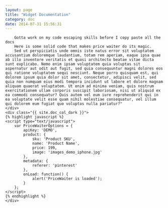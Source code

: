```yaml
---
layout: page
title: "Widget Documentation"
category: doc
date: 2014-07-31 15:56:31
---
```


<div class="{{ site.doc_row }}">
    <div class="{{ site.doc_col_light }}">

        Gotta work on my code escaping skills before I copy paste all the docs
        Here is some solid code that makes price waiter do its magic.
        Sed ut perspiciatis unde omnis iste natus error sit voluptatem accusantium doloremque laudantium, totam rem aperiam, eaque ipsa quae ab illo inventore veritatis et quasi architecto beatae vitae dicta sunt explicabo. Nemo enim ipsam voluptatem quia voluptas sit aspernatur aut odit aut fugit, sed quia consequuntur magni dolores eos qui ratione voluptatem sequi nesciunt. Neque porro quisquam est, qui dolorem ipsum quia dolor sit amet, consectetur, adipisci velit, sed quia non numquam eius modi tempora incidunt ut labore et dolore magnam aliquam quaerat voluptatem. Ut enim ad minima veniam, quis nostrum exercitationem ullam corporis suscipit laboriosam, nisi ut aliquid ex ea commodi consequatur? Quis autem vel eum iure reprehenderit qui in ea voluptate velit esse quam nihil molestiae consequatur, vel illum qui dolorem eum fugiat quo voluptas nulla pariatur?"
    </div>
	<div class="{{ site.doc_col_dark }}">
	{% highlight javascript %}
	<script type="text/javascript">
	    var PriceWaiterOptions = {
	        apiKey: 'DEMO',
	        product: {
	            sku: 'Product SKU',
	            name: 'Product Name',
	            price: 199,
	            image: 'images_demo_iphone.jpg'
	        },
	        metadata: {
	            referer: 'pinterest'
	        },
	        onLoad: function() {
	            alert('PriceWaiter is loaded');
	        }
	    };
	</script>
	{% endhighlight %}
    </div>
</div>